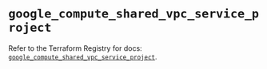 # `google_compute_shared_vpc_service_project`

Refer to the Terraform Registry for docs: [`google_compute_shared_vpc_service_project`](https://registry.terraform.io/providers/hashicorp/google/5.23.0/docs/resources/compute_shared_vpc_service_project).
